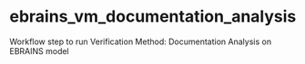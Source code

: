 # ebrains_vm_documentation_analysis
Workflow step to run Verification Method: Documentation Analysis on EBRAINS model
